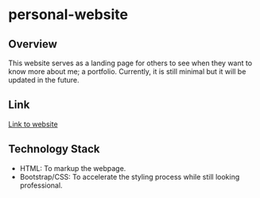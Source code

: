 # personal-website
## Overview
This website serves as a landing page for others to see when they want to know more about me; a portfolio. Currently, it is still minimal but it will be updated in the future. 

## Link
[Link to website](https://scansy.github.io/personal-website/src/)


## Technology Stack
- HTML: To markup the webpage.
- Bootstrap/CSS: To accelerate the styling process while still looking professional.